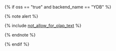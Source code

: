 {% if oss == "true" and backend_name == "YDB" %}

{% note alert %}

{% include [not_allow_for_olap_text](not_allow_for_olap_text.md) %}

{% endnote %}

{% endif %}
